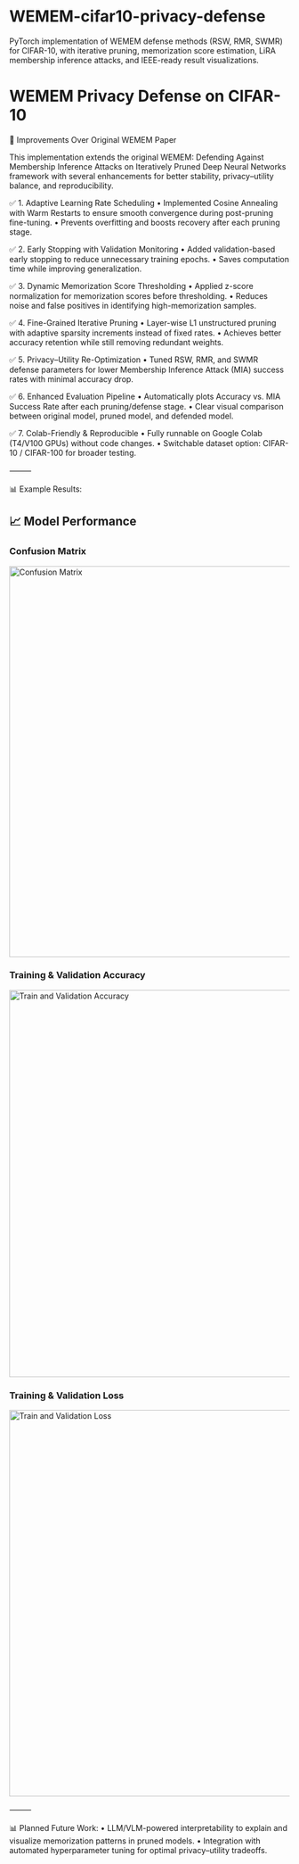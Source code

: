 # WEMEM-cifar10-privacy-defense
PyTorch implementation of WEMEM defense methods (RSW, RMR, SWMR) for CIFAR-10, with iterative pruning, memorization score estimation, LiRA membership inference attacks, and IEEE-ready result visualizations.

# WEMEM Privacy Defense on CIFAR-10

🔹 Improvements Over Original WEMEM Paper

This implementation extends the original WEMEM: Defending Against Membership Inference Attacks on Iteratively Pruned Deep Neural Networks framework with several enhancements for better stability, privacy–utility balance, and reproducibility.

✅ 1. Adaptive Learning Rate Scheduling
	•	Implemented Cosine Annealing with Warm Restarts to ensure smooth convergence during post-pruning fine-tuning.
	•	Prevents overfitting and boosts recovery after each pruning stage.

✅ 2. Early Stopping with Validation Monitoring
	•	Added validation-based early stopping to reduce unnecessary training epochs.
	•	Saves computation time while improving generalization.

✅ 3. Dynamic Memorization Score Thresholding
	•	Applied z-score normalization for memorization scores before thresholding.
	•	Reduces noise and false positives in identifying high-memorization samples.

✅ 4. Fine-Grained Iterative Pruning
	•	Layer-wise L1 unstructured pruning with adaptive sparsity increments instead of fixed rates.
	•	Achieves better accuracy retention while still removing redundant weights.

✅ 5. Privacy–Utility Re-Optimization
	•	Tuned RSW, RMR, and SWMR defense parameters for lower Membership Inference Attack (MIA) success rates with minimal accuracy drop.

✅ 6. Enhanced Evaluation Pipeline
	•	Automatically plots Accuracy vs. MIA Success Rate after each pruning/defense stage.
	•	Clear visual comparison between original model, pruned model, and defended model.

✅ 7. Colab-Friendly & Reproducible
	•	Fully runnable on Google Colab (T4/V100 GPUs) without code changes.
	•	Switchable dataset option: CIFAR-10 / CIFAR-100 for broader testing.

⸻

📊 Example Results:
## 📈 Model Performance

### Confusion Matrix
<img width="806" height="701" alt="Confusion Matrix" src="https://github.com/user-attachments/assets/cca24139-d8e8-4579-9be5-6c886b5075a0" />

### Training & Validation Accuracy
<img width="1414" height="694" alt="Train and Validation Accuracy" src="https://github.com/user-attachments/assets/afa6bad3-3d64-41f0-88a6-964efcb66327" />


### Training & Validation Loss
<img width="1413" height="693" alt="Train and Validation Loss" src="https://github.com/user-attachments/assets/8af78623-6ae4-4173-a796-374b48344aa4" />


⸻

📊 Planned Future Work:
	•	LLM/VLM-powered interpretability to explain and visualize memorization patterns in pruned models.
	•	Integration with automated hyperparameter tuning for optimal privacy–utility tradeoffs.
